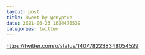 ```yaml
--- 
layout: post 
title: Tweet by @crypt0e 
date: 2021-06-23 1624476539 
categories: twitter 
--- 
```

https://twitter.com/o/status/1407782238348054529